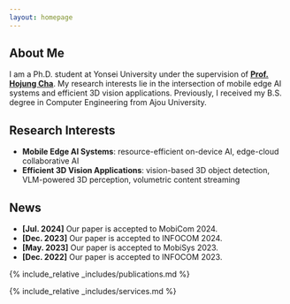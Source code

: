 ```yaml
---
layout: homepage
---
```


## About Me

I am a Ph.D. student at Yonsei University under the supervision of <u><strong><a href="https://mobed.yonsei.ac.kr/">Prof. Hojung Cha</a></strong></u>. My research interests lie in the intersection of mobile edge AI systems and efficient 3D vision applications. Previously, I received my B.S. degree in Computer Engineering from Ajou University.

## Research Interests

- **Mobile Edge AI Systems**: resource-efficient on-device AI, edge-cloud collaborative AI
- **Efficient 3D Vision Applications**: vision-based 3D object detection, VLM-powered 3D perception, volumetric content streaming

## News

- **[Jul. 2024]** Our paper is accepted to MobiCom 2024.
- **[Dec. 2023]** Our paper is accepted to INFOCOM 2024.
- **[May. 2023]** Our paper is accepted to MobiSys 2023.
- **[Dec. 2022]** Our paper is accepted to INFOCOM 2023.

{% include_relative _includes/publications.md %}

{% include_relative _includes/services.md %}
